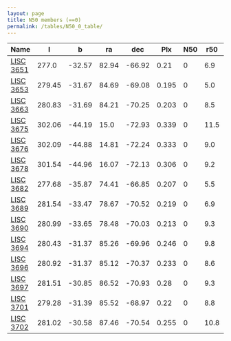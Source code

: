 ```yaml
---
layout: page
title: N50 members (==0)
permalink: /tables/N50_0_table/
---
```


| Name | l | b | ra | dec | Plx | N50 | r50 | C3 |
| ---- | - | - | -- | --- | --- | --  | --  |-- |
| [LISC 3651](/_clusters/lisc3651/) | 277.0 | -32.57 | 82.94 | -66.92 | 0.21 | 0 | 6.9 | <span style="color: red; font-weight: bold;">C</span><span style="color: red; font-weight: bold;">C</span> |
| [LISC 3653](/_clusters/lisc3653/) | 279.45 | -31.67 | 84.69 | -69.08 | 0.195 | 0 | 5.0 | <span style="color: red; font-weight: bold;">C</span><span style="color: red; font-weight: bold;">C</span> |
| [LISC 3663](/_clusters/lisc3663/) | 280.83 | -31.69 | 84.21 | -70.25 | 0.203 | 0 | 8.5 | <span style="color: red; font-weight: bold;">C</span><span style="color: red; font-weight: bold;">C</span> |
| [LISC 3675](/_clusters/lisc3675/) | 302.06 | -44.19 | 15.0 | -72.93 | 0.339 | 0 | 11.5 | <span style="color: purple; font-weight: bold;">D</span><span style="color: red; font-weight: bold;">C</span> |
| [LISC 3676](/_clusters/lisc3676/) | 302.09 | -44.88 | 14.81 | -72.24 | 0.333 | 0 | 9.0 | <span style="color: red; font-weight: bold;">C</span><span style="color: purple; font-weight: bold;">D</span> |
| [LISC 3678](/_clusters/lisc3678/) | 301.54 | -44.96 | 16.07 | -72.13 | 0.306 | 0 | 9.2 | <span style="color: purple; font-weight: bold;">D</span><span style="color: purple; font-weight: bold;">D</span> |
| [LISC 3682](/_clusters/lisc3682/) | 277.68 | -35.87 | 74.41 | -66.85 | 0.207 | 0 | 5.5 | <span style="color: purple; font-weight: bold;">D</span><span style="color: red; font-weight: bold;">C</span> |
| [LISC 3689](/_clusters/lisc3689/) | 281.54 | -33.47 | 78.67 | -70.52 | 0.219 | 0 | 6.9 | <span style="color: purple; font-weight: bold;">D</span><span style="color: red; font-weight: bold;">C</span> |
| [LISC 3690](/_clusters/lisc3690/) | 280.99 | -33.65 | 78.48 | -70.03 | 0.213 | 0 | 9.3 | <span style="color: red; font-weight: bold;">C</span><span style="color: red; font-weight: bold;">C</span> |
| [LISC 3694](/_clusters/lisc3694/) | 280.43 | -31.37 | 85.26 | -69.96 | 0.246 | 0 | 9.8 | <span style="color: red; font-weight: bold;">C</span><span style="color: red; font-weight: bold;">C</span> |
| [LISC 3696](/_clusters/lisc3696/) | 280.92 | -31.37 | 85.12 | -70.37 | 0.233 | 0 | 8.6 | <span style="color: purple; font-weight: bold;">D</span><span style="color: red; font-weight: bold;">C</span> |
| [LISC 3697](/_clusters/lisc3697/) | 281.51 | -30.85 | 86.52 | -70.93 | 0.28 | 0 | 9.3 | <span style="color: purple; font-weight: bold;">D</span><span style="color: red; font-weight: bold;">C</span> |
| [LISC 3701](/_clusters/lisc3701/) | 279.28 | -31.39 | 85.52 | -68.97 | 0.22 | 0 | 8.8 | <span style="color: red; font-weight: bold;">C</span><span style="color: red; font-weight: bold;">C</span> |
| [LISC 3702](/_clusters/lisc3702/) | 281.02 | -30.58 | 87.46 | -70.54 | 0.255 | 0 | 10.8 | <span style="color: purple; font-weight: bold;">D</span><span style="color: red; font-weight: bold;">C</span> |



<script type="module">
import { enableTableSorting } from '{{ site.baseurl }}/scripts/table-sorting.js';
document.querySelectorAll("table").forEach(table => {
  enableTableSorting(table);
});
</script>